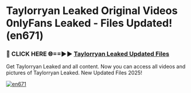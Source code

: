 # Taylorryan Leaked Original Videos 0nlyFans Leaked - Files Updated! (en671)

<h3>🔴 CLICK HERE 🌐==►► <a href="https://tinyurl.com/2m67pmp6" rel="nofollow">Taylorryan Leaked Updated Files</a></h3>

Get Taylorryan Leaked and all content. Now you can access all videos and pictures of Taylorryan Leaked. New Updated Files 2025!

[![en671](https://i.imgur.com/H4QAA4z.gif)](https://tinyurl.com/2m67pmp6)